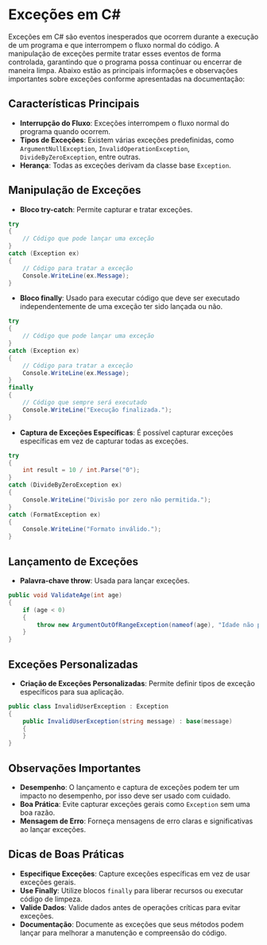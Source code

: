 
# Exceções em C#

Exceções em C# são eventos inesperados que ocorrem durante a execução de um programa e que interrompem o fluxo normal do código. A manipulação de exceções permite tratar esses eventos de forma controlada, garantindo que o programa possa continuar ou encerrar de maneira limpa. Abaixo estão as principais informações e observações importantes sobre exceções conforme apresentadas na documentação:

## Características Principais
- **Interrupção do Fluxo**: Exceções interrompem o fluxo normal do programa quando ocorrem.
- **Tipos de Exceções**: Existem várias exceções predefinidas, como `ArgumentNullException`, `InvalidOperationException`, `DivideByZeroException`, entre outras.
- **Herança**: Todas as exceções derivam da classe base `Exception`.

## Manipulação de Exceções
- **Bloco try-catch**: Permite capturar e tratar exceções.
```csharp
try
{
    // Código que pode lançar uma exceção
}
catch (Exception ex)
{
    // Código para tratar a exceção
    Console.WriteLine(ex.Message);
}
```

- **Bloco finally**: Usado para executar código que deve ser executado independentemente de uma exceção ter sido lançada ou não.
```csharp
try
{
    // Código que pode lançar uma exceção
}
catch (Exception ex)
{
    // Código para tratar a exceção
    Console.WriteLine(ex.Message);
}
finally
{
    // Código que sempre será executado
    Console.WriteLine("Execução finalizada.");
}
```

- **Captura de Exceções Específicas**: É possível capturar exceções específicas em vez de capturar todas as exceções.
```csharp
try
{
    int result = 10 / int.Parse("0");
}
catch (DivideByZeroException ex)
{
    Console.WriteLine("Divisão por zero não permitida.");
}
catch (FormatException ex)
{
    Console.WriteLine("Formato inválido.");
}
```

## Lançamento de Exceções
- **Palavra-chave throw**: Usada para lançar exceções.
```csharp
public void ValidateAge(int age)
{
    if (age < 0)
    {
        throw new ArgumentOutOfRangeException(nameof(age), "Idade não pode ser negativa.");
    }
}
```

## Exceções Personalizadas
- **Criação de Exceções Personalizadas**: Permite definir tipos de exceção específicos para sua aplicação.
```csharp
public class InvalidUserException : Exception
{
    public InvalidUserException(string message) : base(message)
    {
    }
}
```

## Observações Importantes
- **Desempenho**: O lançamento e captura de exceções podem ter um impacto no desempenho, por isso deve ser usado com cuidado.
- **Boa Prática**: Evite capturar exceções gerais como `Exception` sem uma boa razão.
- **Mensagem de Erro**: Forneça mensagens de erro claras e significativas ao lançar exceções.

## Dicas de Boas Práticas
- **Especifique Exceções**: Capture exceções específicas em vez de usar exceções gerais.
- **Use Finally**: Utilize blocos `finally` para liberar recursos ou executar código de limpeza.
- **Valide Dados**: Valide dados antes de operações críticas para evitar exceções.
- **Documentação**: Documente as exceções que seus métodos podem lançar para melhorar a manutenção e compreensão do código.
